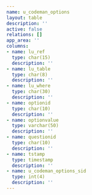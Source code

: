 ```yaml
---
name: u_codeman_options
layout: table
description: ''
active: false
relations: []
app_area: ''
columns:
- name: lu_ref
  type: char(15)
  description: ''
- name: lu_table
  type: char(8)
  description: ''
- name: lu_where
  type: char(30)
  description: ''
- name: optionid
  type: char(10)
  description: ''
- name: optionvalue
  type: varchar(50)
  description: ''
- name: questionid
  type: char(10)
  description: ''
- name: tstamp
  type: timestamp
  description: ''
- name: u_codeman_options_sid
  type: int(4)
  description: ''
---
```



